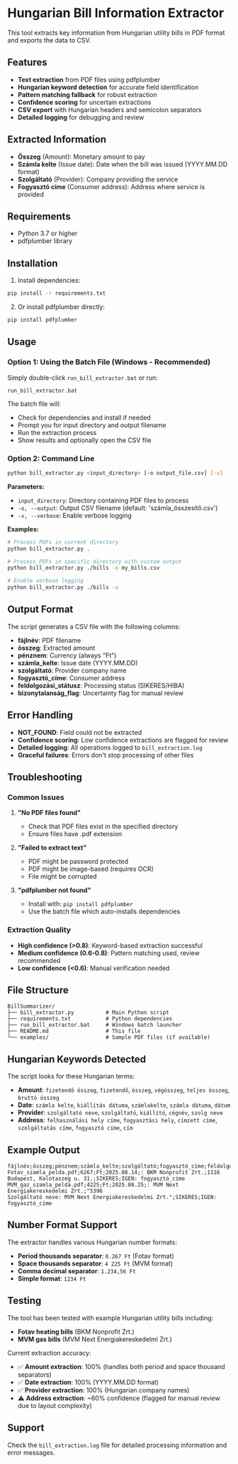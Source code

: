 # Hungarian Bill Information Extractor

This tool extracts key information from Hungarian utility bills in PDF format and exports the data to CSV.

## Features

- **Text extraction** from PDF files using pdfplumber
- **Hungarian keyword detection** for accurate field identification
- **Pattern matching fallback** for robust extraction
- **Confidence scoring** for uncertain extractions
- **CSV export** with Hungarian headers and semicolon separators
- **Detailed logging** for debugging and review

## Extracted Information

- **Összeg** (Amount): Monetary amount to pay
- **Számla kelte** (Issue date): Date when the bill was issued (YYYY.MM.DD format)
- **Szolgáltató** (Provider): Company providing the service
- **Fogyasztó címe** (Consumer address): Address where service is provided

## Requirements

- Python 3.7 or higher
- pdfplumber library

## Installation

1. Install dependencies:
```bash
pip install -r requirements.txt
```

2. Or install pdfplumber directly:
```bash
pip install pdfplumber
```

## Usage

### Option 1: Using the Batch File (Windows - Recommended)

Simply double-click `run_bill_extractor.bat` or run:
```batch
run_bill_extractor.bat
```

The batch file will:
- Check for dependencies and install if needed
- Prompt you for input directory and output filename
- Run the extraction process
- Show results and optionally open the CSV file

### Option 2: Command Line

```bash
python bill_extractor.py <input_directory> [-o output_file.csv] [-v]
```

**Parameters:**
- `input_directory`: Directory containing PDF files to process
- `-o, --output`: Output CSV filename (default: 'számla_összesítő.csv')
- `-v, --verbose`: Enable verbose logging

**Examples:**
```bash
# Process PDFs in current directory
python bill_extractor.py .

# Process PDFs in specific directory with custom output
python bill_extractor.py ./bills -o my_bills.csv

# Enable verbose logging
python bill_extractor.py ./bills -v
```

## Output Format

The script generates a CSV file with the following columns:
- **fájlnév**: PDF filename
- **összeg**: Extracted amount
- **pénznem**: Currency (always "Ft")
- **számla_kelte**: Issue date (YYYY.MM.DD)
- **szolgáltató**: Provider company name
- **fogyasztó_címe**: Consumer address
- **feldolgozási_státusz**: Processing status (SIKERES/HIBA)
- **bizonytalanság_flag**: Uncertainty flag for manual review

## Error Handling

- **NOT_FOUND**: Field could not be extracted
- **Confidence scoring**: Low confidence extractions are flagged for review
- **Detailed logging**: All operations logged to `bill_extraction.log`
- **Graceful failures**: Errors don't stop processing of other files

## Troubleshooting

### Common Issues

1. **"No PDF files found"**
   - Check that PDF files exist in the specified directory
   - Ensure files have .pdf extension

2. **"Failed to extract text"**
   - PDF might be password protected
   - PDF might be image-based (requires OCR)
   - File might be corrupted

3. **"pdfplumber not found"**
   - Install with: `pip install pdfplumber`
   - Use the batch file which auto-installs dependencies

### Extraction Quality

- **High confidence (>0.8)**: Keyword-based extraction successful
- **Medium confidence (0.6-0.8)**: Pattern matching used, review recommended
- **Low confidence (<0.6)**: Manual verification needed

## File Structure

```
BillSummarizer/
├── bill_extractor.py          # Main Python script
├── requirements.txt           # Python dependencies
├── run_bill_extractor.bat     # Windows batch launcher
├── README.md                  # This file
└── examples/                  # Sample PDF files (if available)
```

## Hungarian Keywords Detected

The script looks for these Hungarian terms:

- **Amount**: `fizetendő összeg`, `fizetendő`, `összeg`, `végösszeg`, `teljes összeg`, `bruttó összeg`
- **Date**: `számla kelte`, `kiállítás dátuma`, `számlakelte`, `számla dátuma`, `dátum`
- **Provider**: `szolgáltató neve`, `szolgáltató`, `kiállító`, `cégnév`, `szolg neve`
- **Address**: `felhasználási hely címe`, `fogyasztási hely`, `címzett címe`, `szolgáltatás címe`, `fogyasztó címe`, `cím`

## Example Output

```csv
fájlnév;összeg;pénznem;számla_kelte;szolgáltató;fogyasztó_címe;feldolgozási_státusz;bizonytalanság_flag
Fotav_szamla_pelda.pdf;6267;Ft;2025.08.14;: BKM Nonprofit Zrt.;1116 Budapest, Kalotaszeg u. 31.;SIKERES;IGEN: fogyasztó_címe
MVM_gaz_szamla_pelda.pdf;4225;Ft;2025.08.25;: MVM Next Energiakereskedelmi Zrt.;"5396
Szolgáltató neve: MVM Next Energiakereskedelmi Zrt.";SIKERES;IGEN: fogyasztó_címe
```

## Number Format Support

The extractor handles various Hungarian number formats:

- **Period thousands separator**: `6.267 Ft` (Fotav format)
- **Space thousands separator**: `4 225 Ft` (MVM format) 
- **Comma decimal separator**: `1.234,56 Ft`
- **Simple format**: `1234 Ft`

## Testing

The tool has been tested with example Hungarian utility bills including:
- **Fotav heating bills** (BKM Nonprofit Zrt.)
- **MVM gas bills** (MVM Next Energiakereskedelmi Zrt.)

Current extraction accuracy:
- ✅ **Amount extraction**: 100% (handles both period and space thousand separators)
- ✅ **Date extraction**: 100% (YYYY.MM.DD format)
- ✅ **Provider extraction**: 100% (Hungarian company names)
- ⚠️ **Address extraction**: ~60% confidence (flagged for manual review due to layout complexity)

## Support

Check the `bill_extraction.log` file for detailed processing information and error messages.
